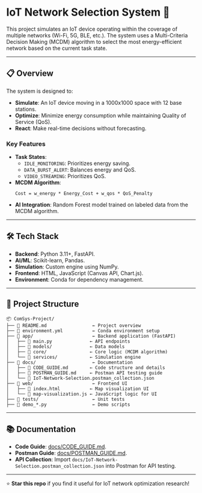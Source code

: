 # IoT Network Selection System 🚀

This project simulates an IoT device operating within the coverage of multiple networks (Wi-Fi, 5G, BLE, etc.). The system uses a Multi-Criteria Decision Making (MCDM) algorithm to select the most energy-efficient network based on the current task state.

---

## 📋 Overview

The system is designed to:
- **Simulate**: An IoT device moving in a 1000x1000 space with 12 base stations.
- **Optimize**: Minimize energy consumption while maintaining Quality of Service (QoS).
- **React**: Make real-time decisions without forecasting.

### Key Features
- **Task States**:
  - `IDLE_MONITORING`: Prioritizes energy saving.
  - `DATA_BURST_ALERT`: Balances energy and QoS.
  - `VIDEO_STREAMING`: Prioritizes QoS.
- **MCDM Algorithm**:
  ```
  Cost = w_energy * Energy_Cost + w_qos * QoS_Penalty
  ```
- **AI Integration**: Random Forest model trained on labeled data from the MCDM algorithm.

---

## 🛠️ Tech Stack

- **Backend**: Python 3.11+, FastAPI.
- **AI/ML**: Scikit-learn, Pandas.
- **Simulation**: Custom engine using NumPy.
- **Frontend**: HTML, JavaScript (Canvas API, Chart.js).
- **Environment**: Conda for dependency management.

---

## 📁 Project Structure

```
📦 ComSys-Project/
├── 📄 README.md                 ← Project overview
├── 🐍 environment.yml           ← Conda environment setup
├── 📁 app/                      ← Backend application (FastAPI)
│   ├── 📄 main.py              ← API endpoints
│   ├── 📁 models/              ← Data models
│   ├── 📁 core/                ← Core logic (MCDM algorithm)
│   └── 📁 services/            ← Simulation engine
├── 📁 docs/                     ← Documentation
│   ├── 📄 CODE_GUIDE.md        ← Code structure and details
│   ├── 📄 POSTMAN_GUIDE.md     ← Postman API testing guide
│   └── 📄 IoT-Network-Selection.postman_collection.json
├── 📁 web/                      ← Frontend UI
│   ├── 📄 index.html           ← Map visualization UI
│   └── 📄 map-visualization.js ← JavaScript logic for UI
├── 📁 tests/                    ← Unit tests
├── 📄 demo_*.py                 ← Demo scripts
```

---

## 📚 Documentation

- **Code Guide**: [docs/CODE_GUIDE.md](docs/CODE_GUIDE.md).
- **Postman Guide**: [docs/POSTMAN_GUIDE.md](docs/POSTMAN_GUIDE.md).
- **API Collection**: Import `docs/IoT-Network-Selection.postman_collection.json` into Postman for API testing.

---

⭐ **Star this repo** if you find it useful for IoT network optimization research!